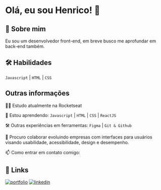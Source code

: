 
# Olá, eu sou Henrico! 👋


## 🚀 Sobre mim
Eu sou um desenvolvedor front-end, em breve busco me aprofundar em back-end também.


## 🛠 Habilidades
`Javascript` | `HTML` | `CSS`


## Outras informações
👩‍💻 Estudo atualmente na Rocketseat

🧠 Estou aprendendo: `Javascript` | `HTML` | `CSS` | `ReactJS`

🛠️ Outras experiências em ferramentas: `Figma` | `Git & Github` 

🤝 Procuro colaborar evoluindo empresas com interfaces para usuários visando usabilidade, acessibilidade, design e desempenho.

📫 Como entrar em contato comigo:


## 🔗 Links
[![portfolio](https://img.shields.io/badge/my_portfolio-000?style=for-the-badge&logo=ko-fi&logoColor=white)](https://henricoangolera.github.io/portifolio-projetos/)
[![linkedin](https://img.shields.io/badge/linkedin-0A66C2?style=for-the-badge&logo=linkedin&logoColor=white)](https://www.linkedin.com/in/henrico-angolera-b89515243//)
